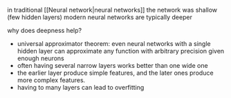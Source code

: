 in traditional [[Neural network|neural networks]] the network was shallow (few hidden layers)
modern neural networks are typically deeper

why does deepness help?
- universal approximator theorem: even neural networks with a single hidden layer can approximate any function with arbitrary precision given enough neurons
- often having several narrow layers works better than one wide one
- the earlier layer produce simple features, and the later ones produce more complex features.
- having to many layers can lead to overfitting
